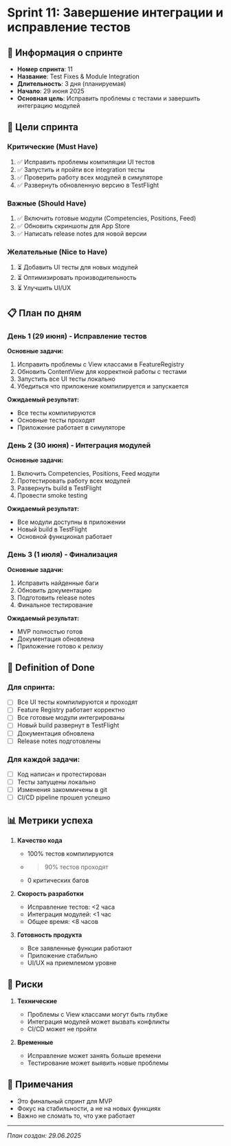 # Sprint 11: Завершение интеграции и исправление тестов

## 📅 Информация о спринте
- **Номер спринта**: 11
- **Название**: Test Fixes & Module Integration
- **Длительность**: 3 дня (планируемая)
- **Начало**: 29 июня 2025
- **Основная цель**: Исправить проблемы с тестами и завершить интеграцию модулей

## 🎯 Цели спринта

### Критические (Must Have)
1. ✅ Исправить проблемы компиляции UI тестов
2. ✅ Запустить и пройти все integration тесты
3. ✅ Проверить работу всех модулей в симуляторе
4. ✅ Развернуть обновленную версию в TestFlight

### Важные (Should Have)
1. ✅ Включить готовые модули (Competencies, Positions, Feed)
2. ✅ Обновить скриншоты для App Store
3. ✅ Написать release notes для новой версии

### Желательные (Nice to Have)
1. ⏳ Добавить UI тесты для новых модулей
2. ⏳ Оптимизировать производительность
3. ⏳ Улучшить UI/UX

## 📋 План по дням

### День 1 (29 июня) - Исправление тестов
**Основные задачи:**
1. Исправить проблемы с View классами в FeatureRegistry
2. Обновить ContentView для корректной работы с тестами
3. Запустить все UI тесты локально
4. Убедиться что приложение компилируется и запускается

**Ожидаемый результат:**
- Все тесты компилируются
- Основные тесты проходят
- Приложение работает в симуляторе

### День 2 (30 июня) - Интеграция модулей
**Основные задачи:**
1. Включить Competencies, Positions, Feed модули
2. Протестировать работу всех модулей
3. Развернуть build в TestFlight
4. Провести smoke testing

**Ожидаемый результат:**
- Все модули доступны в приложении
- Новый build в TestFlight
- Основной функционал работает

### День 3 (1 июля) - Финализация
**Основные задачи:**
1. Исправить найденные баги
2. Обновить документацию
3. Подготовить release notes
4. Финальное тестирование

**Ожидаемый результат:**
- MVP полностью готов
- Документация обновлена
- Приложение готово к релизу

## 🏁 Definition of Done

### Для спринта:
- [ ] Все UI тесты компилируются и проходят
- [ ] Feature Registry работает корректно
- [ ] Все готовые модули интегрированы
- [ ] Новый build развернут в TestFlight
- [ ] Документация обновлена
- [ ] Release notes подготовлены

### Для каждой задачи:
- [ ] Код написан и протестирован
- [ ] Тесты запущены локально
- [ ] Изменения закоммичены в git
- [ ] CI/CD pipeline прошел успешно

## 📊 Метрики успеха

1. **Качество кода**
   - 100% тестов компилируются
   - >90% тестов проходят
   - 0 критических багов

2. **Скорость разработки**
   - Исправление тестов: <2 часа
   - Интеграция модулей: <1 час
   - Общее время: <8 часов

3. **Готовность продукта**
   - Все заявленные функции работают
   - Приложение стабильно
   - UI/UX на приемлемом уровне

## 🚨 Риски

1. **Технические**
   - Проблемы с View классами могут быть глубже
   - Интеграция модулей может вызвать конфликты
   - CI/CD может не пройти

2. **Временные**
   - Исправление может занять больше времени
   - Тестирование может выявить новые проблемы

## 📝 Примечания

- Это финальный спринт для MVP
- Фокус на стабильности, а не на новых функциях
- Важно не сломать то, что уже работает

---
*План создан: 29.06.2025* 